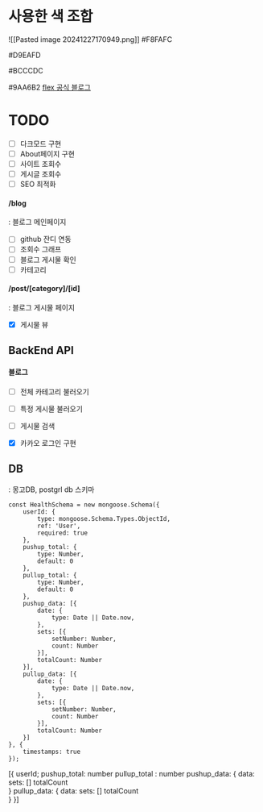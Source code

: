 # 사용한 색 조합
  
![[Pasted image 20241227170949.png]]
#F8FAFC

#D9EAFD

#BCCCDC

#9AA6B2
[flex 공식 블로그](https://flex.team/blog/category/article/)
# TODO
- [ ] 다크모드 구현
- [ ] About페이지 구현
- [ ] 사이트 조회수
- [ ] 게시글 조회수
- [ ] SEO 최적화
#### /blog
: 블로그 메인페이지
- [ ] github 잔디 연동
- [ ] 조회수 그래프
- [ ] 블로그 게시물 확인
- [ ] 카테고리

#### /post/[category]/[id]
: 블로그 게시물 페이지
- [x] 게시물 뷰

## BackEnd API
#### 블로그
- [ ] 전체 카테고리 불러오기
- [ ] 특정 게시물 불러오기
- [ ] 게시물 검색
- [x] 카카오 로그인 구현


## DB
: 몽고DB, postgrl db
스키마
```
const HealthSchema = new mongoose.Schema({
    userId: {
        type: mongoose.Schema.Types.ObjectId,
        ref: 'User',
        required: true
    },
    pushup_total: {
        type: Number,
        default: 0
    },
    pullup_total: {
        type: Number,
        default: 0
    },
    pushup_data: [{
        date: {
            type: Date || Date.now,
        },
        sets: [{
            setNumber: Number,
            count: Number
        }],
        totalCount: Number
    }],
    pullup_data: [{
        date: {
            type: Date || Date.now,
        },
        sets: [{
            setNumber: Number,
            count: Number
        }],
        totalCount: Number
    }]
}, {
    timestamps: true
});
```

[{
userId;
pushup_total: number
pullup_total : number
pushup_data:
	{
	data:
	sets: []
	totalCount	
	}
pullup_data:
	{
	data:
	sets: []
	totalCount	
	}
}]